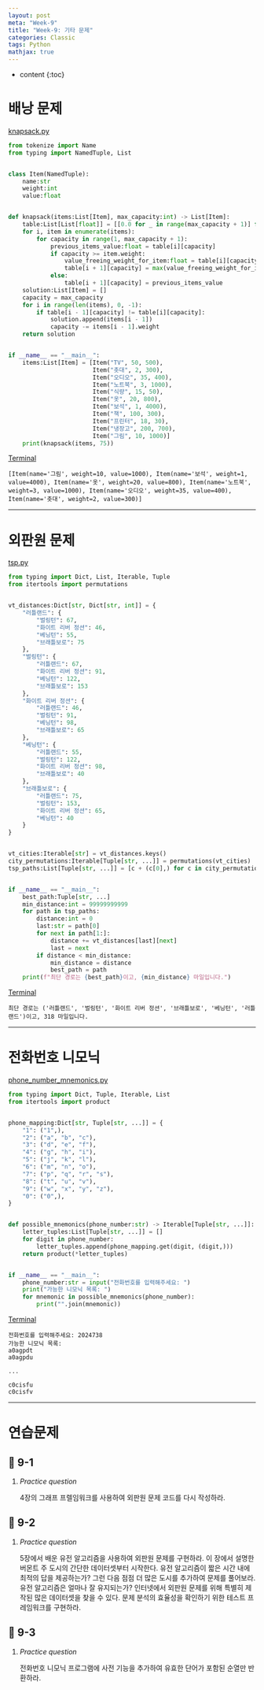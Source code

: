 ```yaml
---
layout: post
meta: "Week-9"
title: "Week-9: 기타 문제"
categories: Classic
tags: Python
mathjax: true
---
```


* content
{:toc}
# 배낭 문제

<u>knapsack.py</u>

```python
from tokenize import Name
from typing import NamedTuple, List


class Item(NamedTuple):
    name:str
    weight:int
    value:float


def knapsack(items:List[Item], max_capacity:int) -> List[Item]:
    table:List[List[float]] = [[0.0 for _ in range(max_capacity + 1)] for _ in range(len(items) + 1)]
    for i, item in enumerate(items):
        for capacity in range(1, max_capacity + 1):
            previous_items_value:float = table[i][capacity]
            if capacity >= item.weight:
                value_freeing_weight_for_item:float = table[i][capacity - item.weight]
                table[i + 1][capacity] = max(value_freeing_weight_for_item + item.value, previous_items_value)
            else:
                table[i + 1][capacity] = previous_items_value
    solution:List[Item] = []
    capacity = max_capacity
    for i in range(len(items), 0, -1):
        if table[i - 1][capacity] != table[i][capacity]:
            solution.append(items[i - 1])
            capacity -= items[i - 1].weight
    return solution


if __name__ == "__main__":
    items:List[Item] = [Item("TV", 50, 500),
                        Item("촛대", 2, 300),
                        Item("오디오", 35, 400),
                        Item("노트북", 3, 1000),
                        Item("식량", 15, 50),
                        Item("옷", 20, 800),
                        Item("보석", 1, 4000),
                        Item("책", 100, 300),
                        Item("프린터", 18, 30),
                        Item("냉장고", 200, 700),
                        Item("그림", 10, 1000)]
    print(knapsack(items, 75))
```



<u>Terminal</u>

```
[Item(name='그림', weight=10, value=1000), Item(name='보석', weight=1, value=4000), Item(name='옷', weight=20, value=800), Item(name='노트북', weight=3, value=1000), Item(name='오디오', weight=35, value=400), Item(name='촛대', weight=2, value=300)]
```



---

# 외판원 문제

<u>tsp.py</u>

```python
from typing import Dict, List, Iterable, Tuple
from itertools import permutations


vt_distances:Dict[str, Dict[str, int]] = {
    "러틀랜드": {
        "벌링턴": 67,
        "화이트 리버 정션": 46,
        "베닝턴": 55,
        "브래틀보로": 75
    },
    "벌링턴": {
        "러틀랜드": 67,
        "화이트 리버 정션": 91,
        "베닝턴": 122,
        "브래틀보로": 153
    },
    "화이트 리버 정션": {
        "러틀랜드": 46,
        "벌링턴": 91,
        "베닝턴": 98,
        "브래틀보로": 65
    },
    "베닝턴": {
        "러틀랜드": 55,
        "벌링턴": 122,
        "화이트 리버 정션": 98,
        "브래틀보로": 40
    },
    "브래틀보로": {
        "러틀랜드": 75,
        "벌링턴": 153,
        "화이트 리버 정션": 65,
        "베닝턴": 40
    }
}


vt_cities:Iterable[str] = vt_distances.keys()
city_permutations:Iterable[Tuple[str, ...]] = permutations(vt_cities)
tsp_paths:List[Tuple[str, ...]] = [c + (c[0],) for c in city_permutations]


if __name__ == "__main__":
    best_path:Tuple[str, ...]
    min_distance:int = 99999999999
    for path in tsp_paths:
        distance:int = 0
        last:str = path[0]
        for next in path[1:]:
            distance += vt_distances[last][next]
            last = next
        if distance < min_distance:
            min_distance = distance
            best_path = path
    print(f"최단 경로는 {best_path}이고, {min_distance} 마일입니다.")
```



<u>Terminal</u>

```
최단 경로는 ('러틀랜드', '벌링턴', '화이트 리버 정션', '브래틀보로', '베닝턴', '러틀랜드')이고, 318 마일입니다.
```



---

# 전화번호 니모닉

<u>phone_number_mnemonics.py</u>

```python
from typing import Dict, Tuple, Iterable, List
from itertools import product


phone_mapping:Dict[str, Tuple[str, ...]] = {
    "1": ("1",),
    "2": ("a", "b", "c"),
    "3": ("d", "e", "f"),
    "4": ("g", "h", "i"),
    "5": ("j", "k", "l"),
    "6": ("m", "n", "o"),
    "7": ("p", "q", "r", "s"),
    "8": ("t", "u", "v"),
    "9": ("w", "x", "y", "z"),
    "0": ("0",),
}


def possible_mnemonics(phone_number:str) -> Iterable[Tuple[str, ...]]:
    letter_tuples:List[Tuple[str, ...]] = []
    for digit in phone_number:
        letter_tuples.append(phone_mapping.get(digit, (digit,)))
    return product(*letter_tuples)


if __name__ == "__main__":
    phone_number:str = input("전화번호를 입력해주세요: ")
    print("가능한 니모닉 목록: ")
    for mnemonic in possible_mnemonics(phone_number):
        print("".join(mnemonic))
```



<u>Terminal</u>

```
전화번호를 입력해주세요: 2024738
가능한 니모닉 목록: 
a0agpdt
a0agpdu

...

c0cisfu
c0cisfv
```



---

# 연습문제

## 📝 9-1

1. *Practice question*

   4장의 그래프 프렐임워크를 사용하여 외판원 문제 코드를 다시 작성하라.





## 📝 9-2

1. *Practice question*

   5장에서 배운 유전 알고리즘을 사용하여 외판원 문제를 구현하라. 이 장에서 설명한 버몬트 주 도시의 간단한 데이터셋부터 시작한다. 유전 알고리즘이 짧은 시간 내에 최적의 답을 제공하는가? 그런 다음 점점 더 많은 도시를 추가하여 문제를 풀어보라. 유전 알고리즘은 얼마나 잘 유지되는가? 인터넷에서 외판원 문제를 위해 특별히 제작된 많은 데이터셋을 찾을 수 있다. 문제 분석의 효율성을 확인하기 위한 테스트 프레임워크를 구현하라.





## 📝 9-3

1. *Practice question*

   전화번호 니모닉 프로그램에 사전 기능을 추가하여 유효한 단어가 포함된 순열만 반환하라.





